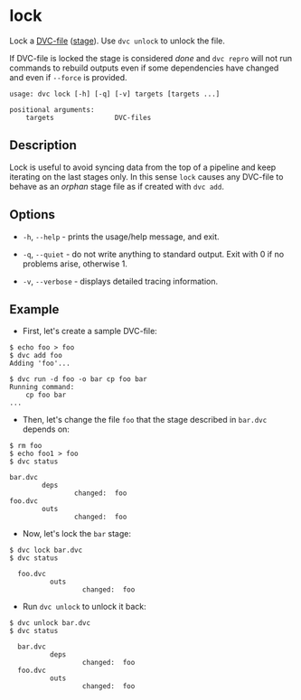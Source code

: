 # lock

Lock a [DVC-file](/doc/user-guide/dvc-file-format)
([stage](/doc/commands-reference/run)). Use `dvc unlock` to unlock the file.

If DVC-file is locked the stage is considered _done_ and `dvc repro` will not
run commands to rebuild outputs even if some dependencies have changed and even
if `--force` is provided.

```usage
usage: dvc lock [-h] [-q] [-v] targets [targets ...]

positional arguments:
    targets               DVC-files
```

## Description

Lock is useful to avoid syncing data from the top of a pipeline and keep
iterating on the last stages only. In this sense `lock` causes any DVC-file to
behave as an _orphan_ stage file as if created with `dvc add`.

## Options

- `-h`, `--help` - prints the usage/help message, and exit.

- `-q`, `--quiet` - do not write anything to standard output. Exit with 0 if no
  problems arise, otherwise 1.

- `-v`, `--verbose` - displays detailed tracing information.

## Example

- First, let's create a sample DVC-file:

```dvc
$ echo foo > foo
$ dvc add foo
Adding 'foo'...

$ dvc run -d foo -o bar cp foo bar
Running command:
	cp foo bar
...
```

- Then, let's change the file `foo` that the stage described in `bar.dvc`
  depends on:

```dvc
$ rm foo
$ echo foo1 > foo
$ dvc status

bar.dvc
        deps
                changed:  foo
foo.dvc
        outs
                changed:  foo
```

- Now, let's lock the `bar` stage:

```dvc
$ dvc lock bar.dvc
$ dvc status

  foo.dvc
          outs
                  changed:  foo
```

- Run `dvc unlock` to unlock it back:

```dvc
$ dvc unlock bar.dvc
$ dvc status

  bar.dvc
          deps
                  changed:  foo
  foo.dvc
          outs
                  changed:  foo
```
